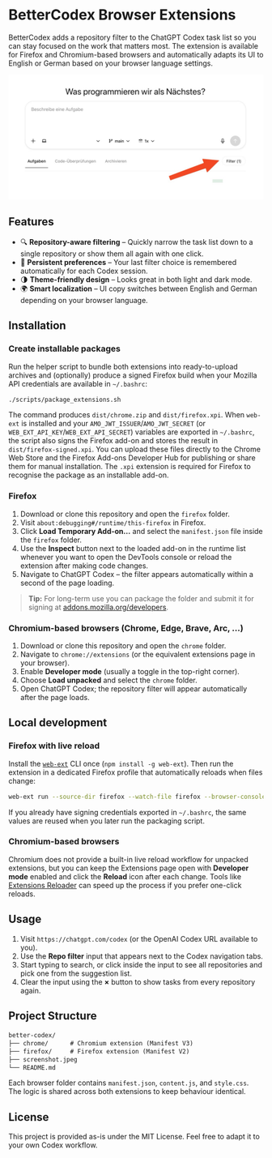 # BetterCodex Browser Extensions

BetterCodex adds a repository filter to the ChatGPT Codex task list so you can stay focused on the work that matters most. The extension is available for Firefox and Chromium-based browsers and automatically adapts its UI to English or German based on your browser language settings.

![BetterCodex repository filter screenshot](screenshot.jpeg)

## Features

- 🔍 **Repository-aware filtering** – Quickly narrow the task list down to a single repository or show them all again with one click.
- 💾 **Persistent preferences** – Your last filter choice is remembered automatically for each Codex session.
- 🌗 **Theme-friendly design** – Looks great in both light and dark mode.
- 🌍 **Smart localization** – UI copy switches between English and German depending on your browser language.

## Installation

### Create installable packages

Run the helper script to bundle both extensions into ready-to-upload archives and (optionally) produce a signed Firefox build when your Mozilla API credentials are available in `~/.bashrc`:

```bash
./scripts/package_extensions.sh
```

The command produces `dist/chrome.zip` and `dist/firefox.xpi`. When `web-ext` is installed and your `AMO_JWT_ISSUER`/`AMO_JWT_SECRET` (or `WEB_EXT_API_KEY`/`WEB_EXT_API_SECRET`) variables are exported in `~/.bashrc`, the script also signs the Firefox add-on and stores the result in `dist/firefox-signed.xpi`. You can upload these files directly to the Chrome Web Store and the Firefox Add-ons Developer Hub for publishing or share them for manual installation. The `.xpi` extension is required for Firefox to recognise the package as an installable add-on.

### Firefox

1. Download or clone this repository and open the `firefox` folder.
2. Visit `about:debugging#/runtime/this-firefox` in Firefox.
3. Click **Load Temporary Add-on…** and select the `manifest.json` file inside the `firefox` folder.
4. Use the **Inspect** button next to the loaded add-on in the runtime list whenever you want to open the DevTools console or reload the extension after making code changes.
5. Navigate to ChatGPT Codex – the filter appears automatically within a second of the page loading.

> **Tip:** For long-term use you can package the folder and submit it for signing at [addons.mozilla.org/developers](https://addons.mozilla.org/developers).

### Chromium-based browsers (Chrome, Edge, Brave, Arc, …)

1. Download or clone this repository and open the `chrome` folder.
2. Navigate to `chrome://extensions` (or the equivalent extensions page in your browser).
3. Enable **Developer mode** (usually a toggle in the top-right corner).
4. Choose **Load unpacked** and select the `chrome` folder.
5. Open ChatGPT Codex; the repository filter will appear automatically after the page loads.

## Local development

### Firefox with live reload

Install the [`web-ext`](https://extensionworkshop.com/documentation/develop/web-ext-command-reference/) CLI once (`npm install -g web-ext`). Then run the extension in a dedicated Firefox profile that automatically reloads when files change:

```bash
web-ext run --source-dir firefox --watch-file firefox --browser-console
```

If you already have signing credentials exported in `~/.bashrc`, the same values are reused when you later run the packaging script.

### Chromium-based browsers

Chromium does not provide a built-in live reload workflow for unpacked extensions, but you can keep the Extensions page open with **Developer mode** enabled and click the **Reload** icon after each change. Tools like [Extensions Reloader](https://chromewebstore.google.com/detail/extensions-reloader/ifooldnmmcmlbdennkpdnlnbgbmfalko) can speed up the process if you prefer one-click reloads.

## Usage

1. Visit `https://chatgpt.com/codex` (or the OpenAI Codex URL available to you).
2. Use the **Repo filter** input that appears next to the Codex navigation tabs.
3. Start typing to search, or click inside the input to see all repositories and pick one from the suggestion list.
4. Clear the input using the **×** button to show tasks from every repository again.

## Project Structure

```
better-codex/
├── chrome/      # Chromium extension (Manifest V3)
├── firefox/     # Firefox extension (Manifest V2)
├── screenshot.jpeg
└── README.md
```

Each browser folder contains `manifest.json`, `content.js`, and `style.css`. The logic is shared across both extensions to keep behaviour identical.

## License

This project is provided as-is under the MIT License. Feel free to adapt it to your own Codex workflow.
